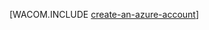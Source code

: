 <properties linkid="nodejs-create-account" urlDisplayName="Specifying a Node.js Version" pageTitle="Azure Node.js Dev Center - Tutorials - Create an Account" metaKeywords="" description="Azure Node.js Dev Center - Tutorials - Create an Azure Account" metaCanonical="" services="" documentationCenter="nodejs" title="Create an account and enable preview features" authors="larryfr" solutions="" manager="paulettm" editor="mollybos" />

<tags ms.service="multiple" ms.workload="multiple" ms.tgt_pltfrm="na" ms.devlang="nodejs" ms.topic="article" ms.date="01/01/1900" ms.author="larryfr" />

[WACOM.INCLUDE [create-an-azure-account](../includes/create-an-azure-account.md)]
